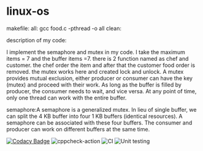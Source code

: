 # linux-os

makefile:
all:
	gcc food.c -pthread -o all
clean:

description of my code:

I implement the semaphore and mutex in my code.
I take the maximum items = 7 and the buffer items =7.
there is 2 function named as chef and customer.
the chef order the item and after that the customer food order is removed.
the mutex works here and created lock and unlock.
A mutex provides mutual exclusion, either producer or consumer can have the key (mutex) and proceed with their work. As long as the buffer is filled by producer, the consumer needs to wait, and vice versa.
At any point of time, only one thread can work with the entire buffer.

semaphore:A semaphore is a generalized mutex. In lieu of single buffer, we can split the 4 KB buffer into four 1 KB buffers (identical resources). A semaphore can be associated with these four buffers. The consumer and producer can work on different buffers at the same time.

[![Codacy Badge](https://api.codacy.com/project/badge/Grade/cc6169000d5b4b228c68c2ed6f3695fd)](https://app.codacy.com/manual/99002545/linux-os?utm_source=github.com&utm_medium=referral&utm_content=99002545/linux-os&utm_campaign=Badge_Grade_Settings)
![cppcheck-action](https://github.com/99002545/linux-os/workflows/cppcheck-action/badge.svg)
![CI](https://github.com/99002545/linux-os/workflows/CI/badge.svg)
![Unit testing](https://github.com/99002545/linux-os/workflows/Unit%20testing/badge.svg)
